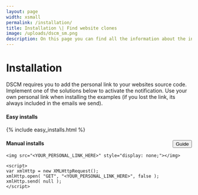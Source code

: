 ```yaml
---
layout: page
width: xsmall
permalink: /installation/
title: Installation \| Find website clones
image: /uploads/dscm_sm.png
description: On this page you can find all the information about the installation of DSCM. Install DSCM to detect malicious clones of your website that are used in phishing attacks.
---
```


# Installation

DSCM requires you to add the personal link to your websites source code. Implement one of the solutions below to activate the notification. 
Use your own personal link when installing the examples (if you lost the link, its always included in the emails we send).

#### Easy installs
{% include easy_installs.html %}

#### Manual installs <a href="/manual-installation" style="border-bottom:0px; float:right; vertical-align: top; font-weight:normal;" target="_blank"><button class="uk-button uk-button-primary uk-button-small">Guide</button></a>

```
<img src="<YOUR_PERSONAL_LINK_HERE>" style="display: none;"></img>
```

```
<script>
var xmlHttp = new XMLHttpRequest();
xmlHttp.open( "GET", "<YOUR_PERSONAL_LINK_HERE>", false );
xmlHttp.send( null );
</script>
```

<script>
var replaced = $("body").html().replace(/&lt;YOUR_PERSONAL_LINK_HERE&gt;/g,'<mark>&lt;YOUR_PERSONAL_LINK_HERE&gt;</mark>');
$("body").html(replaced);
</script>
